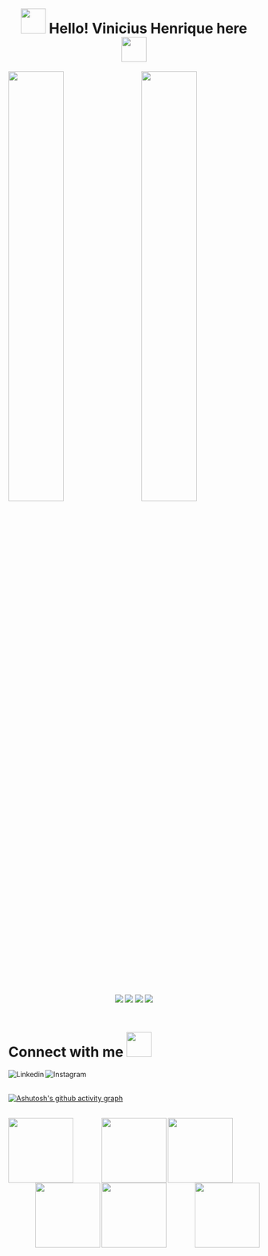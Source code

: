 <h1 align="center" text-align="center">
<img src="https://media4.giphy.com/media/8THUQONA5q6PWlhXek/200w.webp?cid=ecf05e476rb7hjadl4zh5ytg4odtplw71s45tazchn0ct2wn&rid=200w.webp&ct=s" width="50">  
Hello! Vinicius Henrique here  
<img src="https://media4.giphy.com/media/8THUQONA5q6PWlhXek/200w.webp?cid=ecf05e476rb7hjadl4zh5ytg4odtplw71s45tazchn0ct2wn&rid=200w.webp&ct=s" width="50">
</h1>

<!--
**vinicius123henrique321/vinicius123henrique321** is a ✨ _special_ ✨ repository because its `README.md` (this file) appears on your GitHub profile.

Here are some ideas to get you started:

- 🔭 I’m currently working on ...
- 🌱 I’m currently learning ...
- 👯 I’m looking to collaborate on ...
- 🤔 I’m looking for help with ...
- 💬 Ask me about ...
- 📫 How to reach me: ...
- 😄 Pronouns: ...
- ⚡ Fun fact: ...
-->

<div>
<img alogn="left" width="47%" src="https://github-readme-stats.vercel.app/api?username=vinicius123henrique321&show_icons=true&theme=dark">
<img align="right" width="47%" src="https://github-readme-stats.vercel.app/api/top-langs/?username=vinicius123henrique321&layout=compact&theme=dark">
</div> 


<br />

<section align="center"> 
<img src="https://img.shields.io/badge/python-3670A0?style=for-the-badge&logo=python&logoColor=ffdd54">

<img src="https://img.shields.io/badge/html5-%23E34F26.svg?style=for-the-badge&logo=html5&logoColor=white">

<img src="https://img.shields.io/badge/css3-%231572B6.svg?style=for-the-badge&logo=css3&logoColor=white">

<img src="https://img.shields.io/badge/flask-%23000.svg?style=for-the-badge&logo=flask&logoColor=white">
</section>

<br />
<h1 align="left">Connect with me <img src="https://media1.giphy.com/media/26FlthrtMlBicWANy/200.webp?cid=ecf05e47sysllvaizocjo0s4nteod6n7wheyg0jiiisll0qp&rid=200.webp&ct=s" width="50px">
</h1>


<section align="center">
<a href="https://www.linkedin.com/in/vinicius-henrique-1a016524a/" target="_blank"><img align="left" alt="Linkedin" title=Linkedin src="https://img.shields.io/badge/linkedin-%230077B5.svg?style=for-the-badge&logo=linkedin&logoColor=white">

<a target="_blank" href="https://www.instagram.com/vini.hsr/"><img align="left" alt="Instagram" title="instagram" src="https://img.shields.io/badge/Instagram-%23E4405F.svg?style=for-the-badge&logo=Instagram&logoColor=white">
</section>
  
<br /> <br /> 
  
[![Ashutosh's github activity graph](https://activity-graph.herokuapp.com/graph?username=vinicius123henrique321&theme=xcode)](https://github.com/ashutosh00710/github-readme-activity-graph)

<br /> 

<div align="center">
<img align="left" src="https://media4.giphy.com/media/YHkrDaZ59oqRC7CLiV/200w.webp?cid=ecf05e478ei5tai7z4py2dflubygg4m7km6m43rg00j1n1o3&rid=200w.webp&ct=s" width="130">
<img align="center" src="https://media4.giphy.com/media/YHkrDaZ59oqRC7CLiV/200w.webp?cid=ecf05e478ei5tai7z4py2dflubygg4m7km6m43rg00j1n1o3&rid=200w.webp&ct=s" width="130">
<img align="center" src="https://media4.giphy.com/media/YHkrDaZ59oqRC7CLiV/200w.webp?cid=ecf05e478ei5tai7z4py2dflubygg4m7km6m43rg00j1n1o3&rid=200w.webp&ct=s" width="130">
<img align="center" src="https://media4.giphy.com/media/YHkrDaZ59oqRC7CLiV/200w.webp?cid=ecf05e478ei5tai7z4py2dflubygg4m7km6m43rg00j1n1o3&rid=200w.webp&ct=s" width="130">
<img align="center" src="https://media4.giphy.com/media/YHkrDaZ59oqRC7CLiV/200w.webp?cid=ecf05e478ei5tai7z4py2dflubygg4m7km6m43rg00j1n1o3&rid=200w.webp&ct=s" width="130">
<img align="right" src="https://media4.giphy.com/media/YHkrDaZ59oqRC7CLiV/200w.webp?cid=ecf05e478ei5tai7z4py2dflubygg4m7km6m43rg00j1n1o3&rid=200w.webp&ct=s" width="130">
</div>

